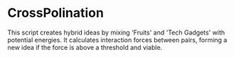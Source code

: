 # CrossPolination
This script creates hybrid ideas by mixing 'Fruits' and 'Tech Gadgets' with potential energies. It calculates interaction forces between pairs, forming a new idea if the force is above a threshold and viable.

